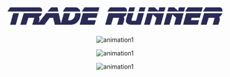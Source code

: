 

<h1 align="center">
  <img width="494" alt="sneakerseekerlogo" src="https://github.com/Odrakes1992/CRYP-3PO/blob/main/traderunner/tradingbot/images/trunner.png">
<br></h1>


<p align="center">
<img src="https://media.giphy.com/media/AfjAOG9qD4vVfd9q4Q/giphy.gif" alt="animation1"/>
</p>

<p align="center">
<img src="https://media.giphy.com/media/m3zckejyVNN7DJIwuQ/giphy.gif" alt="animation1"/>
</p>


<p align="center">
<img src="https://media.giphy.com/media/mdCSocAFkjUm0l7nQn/giphy.gif" alt="animation1"/>
</p>

